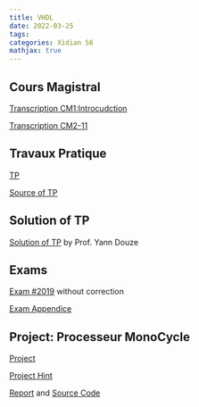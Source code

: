 ```yaml
---
title: VHDL
date: 2022-03-25
tags:
categories: Xidian S6
mathjax: true
---
```


## Cours Magistral

[Transcription CM1:Introcudction](https://kjle.github.io/files/XidianS6/VHDL_CM_C1.pdf)

[Transcription CM2-11](https://kjle.github.io/files/XidianS6/VHDL_CM_C2-11.pdf)

## Travaux Pratique

[TP](https://kjle.github.io/files/XidianS6/VHDL_TP.pdf)

[Source of TP](https://kjle.github.io/files/XidianS6/VHDL_TP.zip)

## Solution of TP

[Solution of TP](https://kjle.github.io/files/XidianS6/VHDL_TP_Solution.zip) by Prof. Yann Douze


## Exams

[Exam #2019](https://kjle.github.io/files/XidianS6/VHDL_Exam2019_no_correction.pdf) without correction

[Exam Appendice](https://kjle.github.io/files/XidianS6/VHDL_Exam_Appendice.pdf)

## Project: Processeur MonoCycle

[Project](https://kjle.github.io/files/XidianS6/VHDL_Project.pdf)

[Project Hint](https://kjle.github.io/files/XidianS6/VHDL_Project_CM.pdf)

[Report](https://github.com/kjle/VHDL-2022-Spring/blob/main/Report_EN.pdf) and [Source Code](https://github.com/kjle/VHDL-2022-Spring/tree/main/VHDL)
